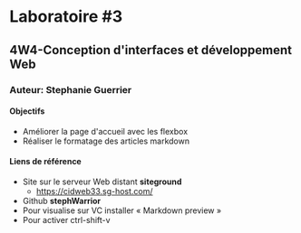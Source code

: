 # Laboratoire #3
## 4W4-Conception d'interfaces et développement Web
### Auteur: Stephanie Guerrier

#### Objectifs
- Améliorer la page d'accueil avec les flexbox
- Réaliser le formatage des articles markdown

#### Liens de référence
- Site sur le serveur Web distant **siteground**
    - https://cidweb33.sg-host.com/
- Github **stephWarrior**
- Pour visualise sur VC installer « Markdown preview »
- Pour activer ctrl-shift-v

